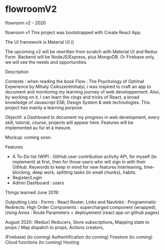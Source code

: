 # flowroomV2
flowroom v2 - 2020

flowroom v1
This project was bootstrapped with Create React App. 

The UI framework is Material UI ()

The upcoming v2 will be rewritten from scratch with Material UI and Redux Form. Backend will be NodeJS/Express, plus MongoDB. Or Firebase only, we will see the needs and opportunities. 

Description

Contexte : when reading the book Flow : The Psychology of Optimal Experience by Mihaly Csikszentmihalyi, i was inspired to craft an app to document and monitoring my learning journey of web developpement. Also, by working on it, I can learn the clogs and tricks of React, a broad knowledge of Javascript ES6, Design System & web technologies. This project has mainly a learning purpose.

Objectif: a Dashboard to document my progress in web development, every skill, tutorial, course, projects will appear here. Features will be implemented au fur et à mesure.

Mockup: coming soon.


Features
- A To-Do list (WIP) :
GitHub user contribution activity API, for myself (to implement) at first, then for those users who will sign in with their GitHub.
Keywords to keep in mind for new features
Interleaving, time-blocking, deep work, splitting tasks (in small chunks), habits.
- Register/Login
- Admin Dashboard : users


Things learned
June 2019:

Outputting Lists :
Forms :
React Router, Links and Navlinks :
Programmatic Redirects:
High Order Components : supercharged component (wrapped),
Using Axios :
Route Parameters + deployement (react app on github pages)


August 2020: 
(Redux)
Reducers,
Store subscriptions,
Mapping state to props / Map dispatch to props,
Actions creators,

(Firebase)
(to coming) Authentification
(to coming) Firestore
(to coming) Cloud functions
(to coming) Hosting
